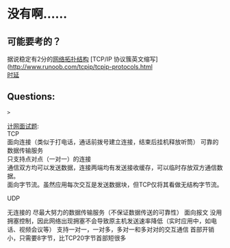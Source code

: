 # 没有啊……  
## 可能要考的？
据说稳定有2分的[网络拓扑结构](https://blog.csdn.net/qq_36328915/article/details/79268739)
[TCP/IP 协议簇英文缩写](http://www.runoob.com/tcpip/tcpip-protocols.html  
[时延](https://blog.csdn.net/HeatDeath/article/details/73431248)



 ## Questions:
    > 






[计网面试题](https://www.jianshu.com/p/8b17656e5de6):      
        TCP  
        面向连接（类似于打电话，通话前拨号建立连接，结束后挂机释放听筒）
        可靠的数据传输服务  
        只支持点对点（一对一）的连接  
        通信双方均可以发送数据，连接两端均有发送接收缓存，可以临时存放双方通信数据。  
        面向字节流。虽然应用每次交互是发送数据块，但TCP仅将其看做无结构字节流。  

UDP

无连接的
尽最大努力的数据传输服务（不保证数据传送的可靠性）
面向报文
没用拥塞控制，因此网络出现拥塞不会导致原主机发送速率降低（实时应用中，如电话、视频会议等）
支持一对一，一对多，多对一和多对对的交互通信
首部开销小，只需要8字节，比TCP20字节首部短很多
